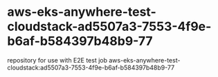 # aws-eks-anywhere-test-cloudstack-ad5507a3-7553-4f9e-b6af-b584397b48b9-77
repository for use with E2E test job aws-eks-anywhere-test-cloudstack:ad5507a3-7553-4f9e-b6af-b584397b48b9-77
